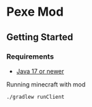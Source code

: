 # Pexe Mod

## Getting Started

### Requirements

* [Java 17 or newer](https://adoptium.net/temurin/releases/)

Running minecraft with mod
```sh
./gradlew runClient
```
